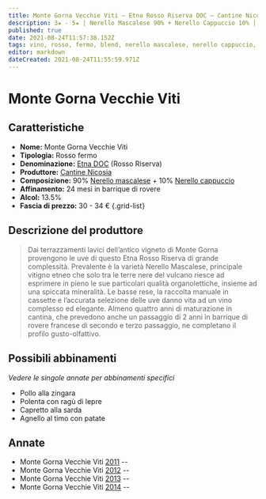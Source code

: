 ```yaml
---
title: Monte Gorna Vecchie Viti – Etna Rosso Riserva DOC – Cantine Nicosia 
description: 3★ - 5★ | Nerello Mascalese 90% + Nerello Cappuccio 10% | Sicilia (IT)
published: true
date: 2021-08-24T11:57:38.152Z
tags: vino, rosso, fermo, blend, nerello mascalese, nerello cappuccio, italia, sicilia, pollo alla zingara, polenta con ragù di lepre, capretto alla sarda, agnello al timo con patate, 30 - 34 €, 5 stelle
editor: markdown
dateCreated: 2021-08-24T11:55:59.971Z
---
```


# Monte Gorna Vecchie Viti

## Caratteristiche
- **Nome:** Monte Gorna Vecchie Viti
- **Tipologia:** Rosso fermo
- **Denominazione:** [Etna DOC](/denominazioni/Italia/Sicilia/DOC/Etna) (Rosso Riserva)
- **Produttore:** [Cantine Nicosia](/produttori/Italia/Sicilia/Cantine-Nicosia) 
- **Composizione:** 90% [Nerello mascalese](/vitigni/Italia/bacca-nera/nerello-mascalese) + 10% [Nerello cappuccio](/vitigni/Italia/bacca-nera/nerello-cappuccio)
- **Affinamento:** 24 mesi in barrique di rovere
- **Alcol:** 13.5%
- **Fascia di prezzo:** 30 - 34 €
{.grid-list}

## Descrizione del produttore

> Dai terrazzamenti lavici dell’antico vigneto di Monte Gorna provengono le uve di questo Etna Rosso Riserva di grande complessità. Prevalente è la varietà Nerello Mascalese, principale vitigno etneo che solo tra le terre nere del vulcano riesce ad esprimere in pieno le sue particolari qualità organolettiche, insieme ad una spiccata mineralità. Le basse rese, la raccolta manuale in cassette e l’accurata selezione delle uve danno vita ad un vino complesso ed elegante. Almeno quattro anni di maturazione in cantina, che prevedono anche un passaggio di 2 anni in barrique di rovere francese
di secondo e terzo passaggio, ne completano il profilo gusto-olfattivo.

## Possibili abbinamenti
*Vedere le singole annate per abbinamenti specifici*

- Pollo alla zingara
- Polenta con ragù di lepre
- Capretto alla sarda
- Agnello al timo con patate

## Annate
- Monte Gorna Vecchie Viti [2011](vini/Italia/Sicilia/Cantine-Nicosia/Monte-Gorna-Vecchie-Viti/2011) -- <span class="star-3"></span>
- Monte Gorna Vecchie Viti [2012](vini/Italia/Sicilia/Cantine-Nicosia/Monte-Gorna-Vecchie-Viti/2012) -- <span class="star-3"></span>
- Monte Gorna Vecchie Viti [2013](vini/Italia/Sicilia/Cantine-Nicosia/Monte-Gorna-Vecchie-Viti/2013) -- <span class="star-3"></span>
- Monte Gorna Vecchie Viti [2014](vini/Italia/Sicilia/Cantine-Nicosia/Monte-Gorna-Vecchie-Viti/2014) -- <span class="star-5"></span>

